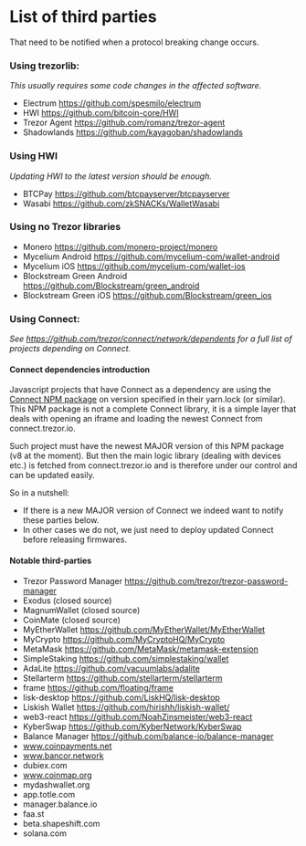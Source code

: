 # List of third parties

That need to be notified when a protocol breaking change occurs.

### Using trezorlib:
_This usually requires some code changes in the affected software._

- Electrum https://github.com/spesmilo/electrum
- HWI https://github.com/bitcoin-core/HWI
- Trezor Agent https://github.com/romanz/trezor-agent
- Shadowlands https://github.com/kayagoban/shadowlands

### Using HWI
_Updating HWI to the latest version should be enough._

- BTCPay https://github.com/btcpayserver/btcpayserver
- Wasabi https://github.com/zkSNACKs/WalletWasabi

### Using no Trezor libraries
- Monero https://github.com/monero-project/monero
- Mycelium Android https://github.com/mycelium-com/wallet-android
- Mycelium iOS https://github.com/mycelium-com/wallet-ios
- Blockstream Green Android https://github.com/Blockstream/green_android
- Blockstream Green iOS https://github.com/Blockstream/green_ios

### Using Connect:

_See https://github.com/trezor/connect/network/dependents for a full list
of projects depending on Connect._

#### Connect dependencies introduction

Javascript projects that have Connect as a dependency are using the [Connect NPM
package](https://www.npmjs.com/package/trezor-connect) on version specified in their
yarn.lock (or similar). This NPM package is not a complete Connect library, it is a
simple layer that deals with opening an iframe and loading the newest Connect from
connect.trezor.io.

Such project must have the newest MAJOR version of this NPM package (v8 at the moment).
But then the main logic library (dealing with devices etc.) is fetched from
connect.trezor.io and is therefore under our control and can be updated easily.

So in a nutshell:
- If there is a new MAJOR version of Connect we indeed want to notify these parties below.
- In other cases we do not, we just need to deploy updated Connect before releasing
firmwares.

#### Notable third-parties

- Trezor Password Manager https://github.com/trezor/trezor-password-manager
- Exodus (closed source)
- MagnumWallet (closed source)
- CoinMate (closed source)
- MyEtherWallet https://github.com/MyEtherWallet/MyEtherWallet
- MyCrypto https://github.com/MyCryptoHQ/MyCrypto
- MetaMask https://github.com/MetaMask/metamask-extension
- SimpleStaking https://github.com/simplestaking/wallet
- AdaLite https://github.com/vacuumlabs/adalite
- Stellarterm https://github.com/stellarterm/stellarterm
- frame https://github.com/floating/frame
- lisk-desktop https://github.com/LiskHQ/lisk-desktop
- Liskish Wallet https://github.com/hirishh/liskish-wallet/
- web3-react https://github.com/NoahZinsmeister/web3-react
- KyberSwap https://github.com/KyberNetwork/KyberSwap
- Balance Manager https://github.com/balance-io/balance-manager
- www.coinpayments.net
- www.bancor.network
- dubiex.com
- www.coinmap.org
- mydashwallet.org
- app.totle.com
- manager.balance.io
- faa.st
- beta.shapeshift.com
- solana.com
